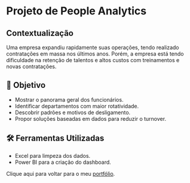 # Projeto de People Analytics

## Contextualização
Uma empresa expandiu rapidamente suas operações, tendo realizado contratações em massa nos últimos anos. Porém, a empresa está tendo dificuldade na retenção de talentos e altos custos com treinamentos e novas contratações. 

## 🎯 Objetivo
- Mostrar o panorama geral dos funcionários.
- Identificar departamentos com maior rotatividade.
- Descobrir padrões e motivos de desligamento.
- Propor soluções baseadas em dados para reduzir o turnover.

## 🛠️ Ferramentas Utilizadas
- Excel para limpeza dos dados.
- Power BI para a criação do dashboard.


Clique aqui para voltar para o meu [portfólio](https://github.com/giulianaves/portfolio).
